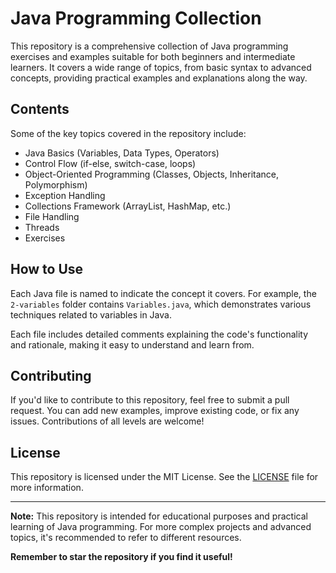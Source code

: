 # Java Programming Collection

This repository is a comprehensive collection of Java programming exercises and examples suitable for both beginners and intermediate learners. It covers a wide range of topics, from basic syntax to advanced concepts, providing practical examples and explanations along the way.

## Contents

Some of the key topics covered in the repository include:

- Java Basics (Variables, Data Types, Operators)
- Control Flow (if-else, switch-case, loops)
- Object-Oriented Programming (Classes, Objects, Inheritance, Polymorphism)
- Exception Handling
- Collections Framework (ArrayList, HashMap, etc.)
- File Handling
- Threads
- Exercises

## How to Use

Each Java file is named to indicate the concept it covers. For example, the `2-variables` folder contains `Variables.java`, which demonstrates various techniques related to variables in Java.

Each file includes detailed comments explaining the code's functionality and rationale, making it easy to understand and learn from.

## Contributing

If you'd like to contribute to this repository, feel free to submit a pull request. You can add new examples, improve existing code, or fix any issues. Contributions of all levels are welcome!

## License

This repository is licensed under the MIT License. See the [LICENSE](LICENSE) file for more information.

---

**Note:** This repository is intended for educational purposes and practical learning of Java programming. For more complex projects and advanced topics, it's recommended to refer to different resources.

**Remember to star the repository if you find it useful!**

